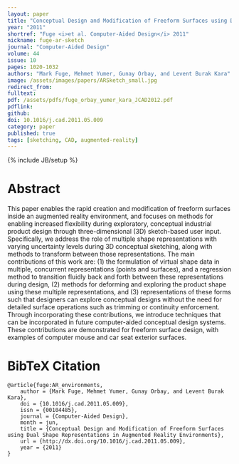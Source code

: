 ```yaml
---
layout: paper
title: "Conceptual Design and Modification of Freeform Surfaces using Dual Shape Representations in Augmented Reality Environments"
year: "2011"
shortref: "Fuge <i>et al. Computer-Aided Design</i> 2011"
nickname: fuge-ar-sketch
journal: "Computer-Aided Design"
volume: 44
issue: 10
pages: 1020-1032
authors: "Mark Fuge, Mehmet Yumer, Gunay Orbay, and Levent Burak Kara"
image: /assets/images/papers/ARSketch_small.jpg
redirect_from: 
fulltext: 
pdf: /assets/pdfs/fuge_orbay_yumer_kara_JCAD2012.pdf
pdflink: 
github: 
doi: 10.1016/j.cad.2011.05.009
category: paper
published: true
tags: [sketching, CAD, augmented-reality]
---
```

{% include JB/setup %}

# Abstract 

This paper enables the rapid creation and modification of freeform surfaces inside an augmented reality environment, and focuses on methods for enabling increased flexibility during exploratory, conceptual industrial product design through three-dimensional (3D) sketch-based user input. Specifically, we address the role of multiple shape representations with varying uncertainty levels during 3D conceptual sketching, along with methods to transform between those representations. The main contributions of this work are: (1) the formulation of virtual shape data in multiple, concurrent representations (points and surfaces), and a regression method to transition fluidly back and forth between these representations during design, (2) methods for deforming and exploring the product shape using these multiple representations, and (3) representations of these forms such that designers can explore conceptual designs without the need for detailed surface operations such as trimming or continuity enforcement. Through incorporating these contributions, we introduce techniques that can be incorporated in future computer-aided conceptual design systems. These contributions are demonstrated for freeform surface design, with examples of computer mouse and car seat exterior surfaces.


# BibTeX Citation

```
@article{fuge:AR_environments,
    author = {Mark Fuge, Mehmet Yumer, Gunay Orbay, and Levent Burak Kara},
    doi = {10.1016/j.cad.2011.05.009},
    issn = {00104485},
    journal = {Computer-Aided Design},
    month = jun,
    title = {Conceptual Design and Modification of Freeform Surfaces using Dual Shape Representations in Augmented Reality Environments},
    url = {http://dx.doi.org/10.1016/j.cad.2011.05.009},
    year = {2011}
}
```